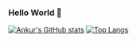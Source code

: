 ### Hello World 👋


<p align="center">
  
[![Ankur's GitHub stats](https://github-readme-stats.vercel.app/api?username=update-ankur&hide=commits&theme=dark&show_icons=true)](https://github.com/update-ankur/github-readme-stats)
[![Top Langs](https://github-readme-stats.vercel.app/api/top-langs/?username=update-ankur&hide=Cpp&layout=compact)](https://github.com/update-ankur/github-readme-stats)

</p>
